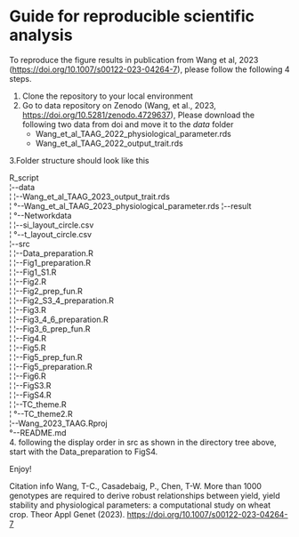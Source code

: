
# Guide for reproducible scientific analysis

To reproduce the figure results in publication from Wang et al, 2023 (https://doi.org/10.1007/s00122-023-04264-7),
please follow the following 4 steps.

1. Clone the repository to your local environment
2. Go to data repository on Zenodo (Wang, et al., 2023, https://doi.org/10.5281/zenodo.4729637),
	Please download the following two data from doi and move it to the *data* folder
	* Wang_et_al_TAAG_2022_physiological_parameter.rds
	* Wang_et_al_TAAG_2022_output_trait.rds

3.Folder structure should look like this
 
 R_script                                                
   ¦--data                                                
   ¦   ¦--Wang_et_al_TAAG_2023_output_trait.rds           
   ¦   °--Wang_et_al_TAAG_2023_physiological_parameter.rds
   ¦--result                                                                          
   ¦   °--Networkdata                                     
   ¦       ¦--si_layout_circle.csv                        
   ¦       °--t_layout_circle.csv                         
   ¦--src                                                 
   ¦   ¦--Data_preparation.R                              
   ¦   ¦--Fig1_preparation.R                              
   ¦   ¦--Fig1_S1.R                                       
   ¦   ¦--Fig2.R                                          
   ¦   ¦--Fig2_prep_fun.R                                 
   ¦   ¦--Fig2_S3_4_preparation.R                         
   ¦   ¦--Fig3.R                                          
   ¦   ¦--Fig3_4_6_preparation.R                          
   ¦   ¦--Fig3_6_prep_fun.R                               
   ¦   ¦--Fig4.R                                          
   ¦   ¦--Fig5.R                                          
   ¦   ¦--Fig5_prep_fun.R                                 
   ¦   ¦--Fig5_preparation.R                              
   ¦   ¦--Fig6.R                                          
   ¦   ¦--FigS3.R                                         
   ¦   ¦--FigS4.R                                         
   ¦   ¦--TC_theme.R                                      
   ¦   °--TC_theme2.R                                     
   ¦--Wang_2023_TAAG.Rproj                                
   °--README.md     
4. following the display order in src as shown in the directory tree above, start with the Data_preparation to FigS4.

Enjoy!

Citation info
Wang, T-C., Casadebaig, P., Chen, T-W. More than 1000 genotypes are required to derive robust relationships between yield, yield stability and physiological parameters: a computational study on wheat crop. Theor Appl Genet (2023). https://doi.org/10.1007/s00122-023-04264-7 